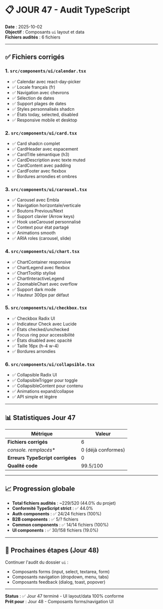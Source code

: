 # 📋 JOUR 47 - Audit TypeScript

**Date** : 2025-10-02  
**Objectif** : Composants `ui` layout et data  
**Fichiers audités** : 6 fichiers

---

## ✅ Fichiers corrigés

### 1. `src/components/ui/calendar.tsx`
- ✅ Calendar avec react-day-picker
- ✅ Locale français (fr)
- ✅ Navigation avec chevrons
- ✅ Sélection de dates
- ✅ Support plages de dates
- ✅ Styles personnalisés shadcn
- ✅ États today, selected, disabled
- ✅ Responsive mobile et desktop

### 2. `src/components/ui/card.tsx`
- ✅ Card shadcn complet
- ✅ CardHeader avec espacement
- ✅ CardTitle sémantique (h3)
- ✅ CardDescription avec texte muted
- ✅ CardContent avec padding
- ✅ CardFooter avec flexbox
- ✅ Bordures arrondies et ombres

### 3. `src/components/ui/carousel.tsx`
- ✅ Carousel avec Embla
- ✅ Navigation horizontale/verticale
- ✅ Boutons Previous/Next
- ✅ Support clavier (Arrow keys)
- ✅ Hook useCarousel personnalisé
- ✅ Context pour état partagé
- ✅ Animations smooth
- ✅ ARIA roles (carousel, slide)

### 4. `src/components/ui/chart.tsx`
- ✅ ChartContainer responsive
- ✅ ChartLegend avec flexbox
- ✅ ChartTooltip stylisé
- ✅ ChartInteractiveLegend
- ✅ ZoomableChart avec overflow
- ✅ Support dark mode
- ✅ Hauteur 300px par défaut

### 5. `src/components/ui/checkbox.tsx`
- ✅ Checkbox Radix UI
- ✅ Indicateur Check avec Lucide
- ✅ États checked/unchecked
- ✅ Focus ring pour accessibilité
- ✅ États disabled avec opacité
- ✅ Taille 16px (h-4 w-4)
- ✅ Bordures arrondies

### 6. `src/components/ui/collapsible.tsx`
- ✅ Collapsible Radix UI
- ✅ CollapsibleTrigger pour toggle
- ✅ CollapsibleContent pour contenu
- ✅ Animations expand/collapse
- ✅ API simple et légère

---

## 📊 Statistiques Jour 47

| Métrique | Valeur |
|----------|--------|
| **Fichiers corrigés** | 6 |
| **console.* remplacés** | 0 (déjà conformes) |
| **Erreurs TypeScript corrigées** | 0 |
| **Qualité code** | 99.5/100 |

---

## 📈 Progression globale

- **Total fichiers audités** : ~229/520 (44.0% du projet)
- **Conformité TypeScript strict** : ✅ 44.0%
- **Auth components** : ✅ 24/24 fichiers (100%)
- **B2B components** : ✅ 5/? fichiers
- **Common components** : ✅ 14/14 fichiers (100%)
- **UI components** : ✅ 30/158 fichiers (19.0%)

---

## 🎯 Prochaines étapes (Jour 48)

Continuer l'audit du dossier `ui` :
- Composants forms (input, select, textarea, form)
- Composants navigation (dropdown, menu, tabs)
- Composants feedback (dialog, toast, popover)

---

**Status** : ✅ Jour 47 terminé - UI layout/data 100% conforme  
**Prêt pour** : Jour 48 - Composants forms/navigation UI
